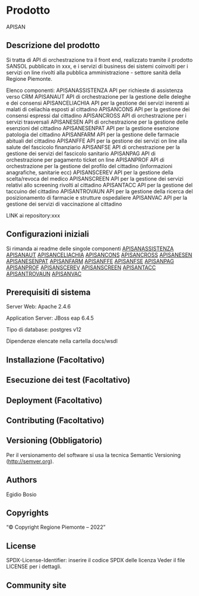 # Prodotto

APISAN

## Descrizione del prodotto

Si tratta di API di orchestrazione tra il front end, realizzato tramite il prodotto SANSOL pubblicato in xxx, e i servizi di business dei sistemi coinvolti per i servizi on line rivolti alla pubblica amministrazione - settore sanità della Regione Piemonte.

Elenco componenti:
APISANASSISTENZA API per richieste di assistenza verso CRM
APISANAUT        API di orchestrazione per la gestione delle deleghe e dei consensi
APISANCELIACHIA  API per la gestione dei servizi inerenti ai malati di celiachia esposti al cittadino
APISANCONS       API per la gestione dei consensi espressi dal cittadino
APISANCROSS      API di orchestrazione per i servizi trasversali
APISANESEN       API di orchestrazione per la gestione delle esenzioni del cittadino
APISANESENPAT    API per la gestione esenzione patologia del cittadino
APISANFARM       API per la gestione delle farmacie abituali del cittadino
APISANFFE        API per la gestione dei servizi on line alla salute del fascicolo finanziario
APISANFSE        API di orchestrazione per la gestione dei servizi del fascicolo sanitario
APISANPAG        API di orchestrazione per pagamento ticket on line
APISANPROF       API di orchestrazione per la gestione del profilo del cittadino (informazioni anagrafiche, sanitarie ecc)
APISANSCEREV     API per la gestione della scelta/revoca del medico
APISANSCREEN     API per la gestione dei servizi relativi allo screening rivolti al cittadino
APISANTACC       API per la gestione del taccuino del cittadino
APISANTROVAUN    API per la gestione della ricerca del posizionamento di farmacie e strutture ospedaliere
APISANVAC        API per la gestione dei servizi di vaccinazione al cittadino

LINK ai repository:xxx

## Configurazioni iniziali

Si rimanda ai readme delle singole componenti
[APISANASSISTENZA](apisanassistenza/README.MD)
[APISANAUT](apisanaut/README.MD)
[APISANCELIACHIA](apisanceliachia/README.MD)
[APISANCONS](apisancons/README.MD)
[APISANCROSS](apisancross/README.MD)
[APISANESEN](apisanesen/README.MD)
[APISANESENPAT](apisanesenpat/README.MD)
[APISANFARM](apisanfarm/README.MD)
[APISANFFE](apisanffe/README.MD)
[APISANFSE](apisanfse/README.MD)
[APISANPAG](apisanapag/README.MD)
[APISANPROF](apisanprof/README.MD)
[APISANSCEREV](apisanascerev/README.MD)
[APISANSCREEN](apisanscreen/README.MD)
[APISANTACC](apisantacc/README.MD)
[APISANTROVAUN](apisantrovaun/README.MD)
[APISANVAC](apisanvac/README.MD)

## Prerequisiti di sistema

Server Web:
Apache 2.4.6

Application Server:
JBoss eap 6.4.5

Tipo di database:
postgres v12

Dipendenze elencate nella cartella docs/wsdl

## Installazione (Facoltativo)

## Esecuzione dei test (Facoltativo)

## Deployment (Facoltativo)

## Contributing (Facoltativo)

## Versioning (Obbligatorio)

Per il versionamento del software si usa la tecnica Semantic Versioning (http://semver.org).

## Authors

Egidio Bosio

## Copyrights

“© Copyright Regione Piemonte – 2022”

## License

SPDX-License-Identifier: inserire il codice SPDX delle licenza
Veder il file LICENSE per i dettagli.

## Community site
